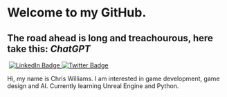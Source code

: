 # Welcome to my GitHub.

## The road ahead is long and treachourous, here take this: *ChatGPT*

<div id="badges">
  <img src="https://komarev.com/ghpvc/?usernameTheRealChrisWilliams&style=flat-square&color=blue" alt=""/>
  <a href="https://www.linkedin.com/in/chris-williams-767b1a217/">
    <img src="https://img.shields.io/badge/LinkedIn-blue?style=for-the-badge&logo=linkedin&logoColor=white" alt="LinkedIn Badge"/>
  </a>
  <a href="https://twitter.com/nerdisland1728">
    <img src="https://img.shields.io/badge/Twitter-blue?style=for-the-badge&logo=twitter&logoColor=white" alt="Twitter Badge"/>
  </a>
</div>



Hi, my name is Chris Williams.
I am interested in game development, game design and AI. 
Currently learning Unreal Engine and Python.

<!---
TheRealChrisWilliams/TheRealChrisWilliams is a ✨ special ✨ repository because its `README.md` (this file) appears on your GitHub profile.
You can click the Preview link to take a look at your changes.
--->
